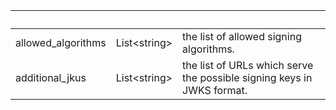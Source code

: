 <!-- Code generated for API Clients. DO NOT EDIT. -->

| &nbsp;             | &nbsp;             | &nbsp;                                                                 |
| ------------------ | ------------------ | ---------------------------------------------------------------------- |
| allowed_algorithms | List&lt;string&gt; | the list of allowed signing algorithms.                                |
| additional_jkus    | List&lt;string&gt; | the list of URLs which serve the possible signing keys in JWKS format. |
